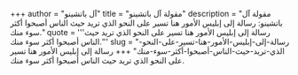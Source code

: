 +++
author = "آل باتشينو"
title = "مقولة آل باتشينو"
description = "مقولة آل باتشينو: رسالة إلى إبليس الأمور هنا تسير على النحو الذي تريد حيث الناس أصبحوا أكثر سوء منك."
quote = '''رسالة إلى إبليس الأمور هنا تسير على النحو الذي تريد حيث الناس أصبحوا أكثر سوء منك.''' 
slug = "رسالة-إلى-إبليس-الأمور-هنا-تسير-على-النحو-الذي-تريد-حيث-الناس-أصبحوا-أكثر-سوء-منك"
+++
رسالة إلى إبليس الأمور هنا تسير على النحو الذي تريد حيث الناس أصبحوا أكثر سوء منك.
